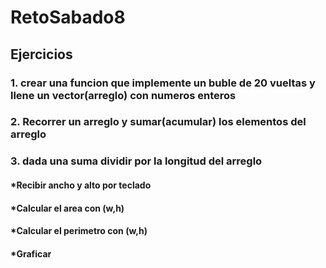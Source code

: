 # RetoSabado8

## Ejercicios
### 1. crear una funcion que implemente un buble de 20 vueltas y llene un vector(arreglo) con numeros enteros
### 2. Recorrer un arreglo y sumar(acumular) los elementos del arreglo
### 3. dada una suma dividir por la longitud del arreglo

#### *Recibir ancho y alto por teclado
#### *Calcular el area con (w,h)
#### *Calcular el perimetro con (w,h)
#### *Graficar
